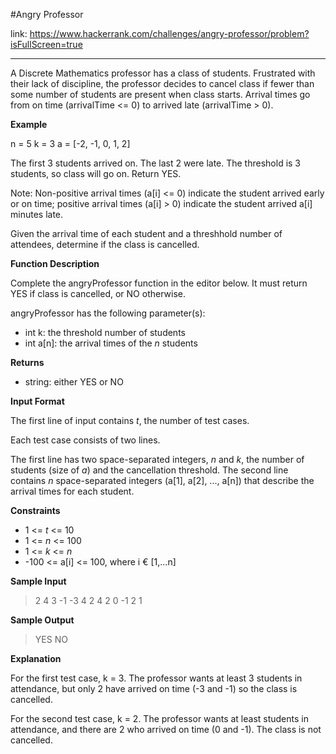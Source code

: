 #Angry Professor

link: https://www.hackerrank.com/challenges/angry-professor/problem?isFullScreen=true
<hr>
A Discrete Mathematics professor has a class of students. Frustrated with their lack of discipline, the professor decides to cancel class if fewer than some number of students are present when class starts. Arrival times go from on time (arrivalTime <= 0) to arrived late (arrivalTime > 0).

<strong>Example</strong>

n = 5
k = 3
a = [-2, -1, 0, 1, 2]

The first 3 students arrived on. The last 2 were late. The threshold is 3 students, so class will go on. Return YES.

Note: Non-positive arrival times (a[i] <= 0) indicate the student arrived early or on time; positive arrival times (a[i] > 0) indicate the student arrived a[i] minutes late.

Given the arrival time of each student and a threshhold number of attendees, determine if the class is cancelled.

<strong>Function Description</strong>

Complete the angryProfessor function in the editor below. It must return YES if class is cancelled, or NO otherwise.

angryProfessor has the following parameter(s):

* int k: the threshold number of students
* int a[n]: the arrival times of the <i>n</i> students

<strong>Returns</strong>

* string: either YES or NO

<strong>Input Format</strong>

The first line of input contains <i>t</i>, the number of test cases.

Each test case consists of two lines.

The first line has two space-separated integers, <i>n</i> and <i>k</i>, the number of students (size of <i>a</i>) and the cancellation threshold.
The second line contains <i>n</i> space-separated integers (a[1], a[2], ..., a[n]) that describe the arrival times for each student.

<strong>Constraints</strong>

* 1 <= <i>t</i> <= 10
* 1 <= <i>n</i> <= 100
* 1 <= <i>k</i> <= <i>n</i>
* -100 <= a[i] <= 100, where i € [1,...n]

<strong>Sample Input</strong>

> 2
> 4 3
> -1 -3 4 2
> 4 2
> 0 -1 2 1

<strong>Sample Output</strong>

> YES
> NO

<strong>Explanation</strong>

For the first test case, k = 3. The professor wants at least 3 students in attendance, but only 2 have arrived on time (-3 and -1) so the class is cancelled.

For the second test case, k = 2. The professor wants at least  students in attendance, and there are 2 who arrived on time (0 and -1). The class is not cancelled.